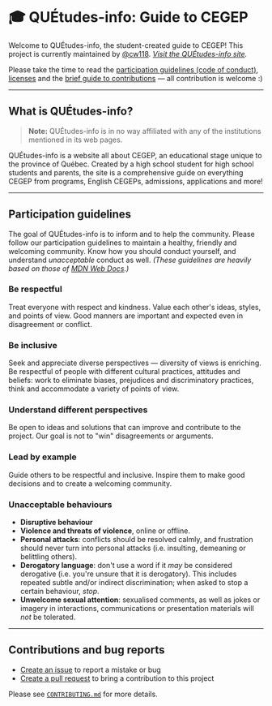 # 🎓 QUÉtudes-info: Guide to CEGEP

Welcome to QUÉtudes-info, the student-created guide to CEGEP! This project is currently maintained by [@cw118](https://github.com/cw118). *[Visit the QUÉtudes-info site](https://quetudesinfo.vercel.app).*

Please take the time to read the [participation guidelines (code of conduct)](#participation-guidelines), [licenses](LICENSE.md) and the [brief guide to contributions](docs/CONTRIBUTING.md) — all contribution is welcome :)

---

## What is QUÉtudes-info?

> **Note:** QUÉtudes-info is in no way affiliated with any of the institutions mentioned in its web pages.

QUÉtudes-info is a website all about CEGEP, an educational stage unique to the province of Québec. Created by a high school student for high school students and parents, the site is a comprehensive guide on everything CEGEP from programs, English CEGEPs, admissions, applications and more!

---

## Participation guidelines

The goal of QUÉtudes-info is to inform and to help the community. Please follow our participation guidelines to maintain a healthy, friendly and welcoming community. Know how you should conduct yourself, and understand *unacceptable* conduct as well. *(These guidelines are heavily based on those of [MDN Web Docs](https://github.com/mdn/mdn-community#participation-guideline-highlights).)*

### Be respectful

Treat everyone with respect and kindness. Value each other's ideas, styles, and points of view. Good manners are important and expected even in disagreement or conflict.

### Be inclusive

Seek and appreciate diverse perspectives — diversity of views is enriching. Be respectful of people with different cultural practices, attitudes and beliefs: work to eliminate biases, prejudices and discriminatory practices, think and accommodate a variety of points of view.

### Understand different perspectives

Be open to ideas and solutions that can improve and contribute to the project. Our goal is not to "win" disagreements or arguments.

### Lead by example

Guide others to be respectful and inclusive. Inspire them to make good decisions and to create a welcoming community.

### Unacceptable behaviours

- **Disruptive behaviour**
- **Violence and threats of violence**, online or offline.
- **Personal attacks**: conflicts should be resolved calmly, and frustration should never turn into personal attacks (i.e. insulting, demeaning or belittling others).
- **Derogatory language**: don't use a word if it *may* be considered derogative (i.e. you're unsure that it is derogatory). This includes repeated subtle and/or indirect discrimination; when asked to stop a certain behaviour, *stop*.
- **Unwelcome sexual attention**: sexualised comments, as well as jokes or imagery in interactions, communications or presentation materials will *not* be tolerated.

---

## Contributions and bug reports

- [Create an issue](https://github.com/cw118/quetudesinfo/issues/new/choose) to report a mistake or bug
- [Create a pull request](https://github.com/cw118/quetudesinfo/compare) to bring a contribution to this project

Please see [`CONTRIBUTING.md`](docs/CONTRIBUTING.md) for more details.

